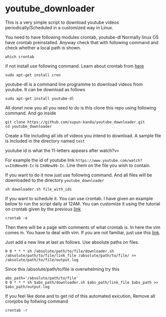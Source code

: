 # youtube_downloader
This is a very simple script to download youtube videos periodically/Scheduled in a customized way in Linux. 

You need to have following modules crontab, youtube-dl
Normally linux OS have crontab preinstalled. Anyway check that with following command and check whether a local path is shown. 
```
which crontab
```

if not install use following command. Learn about crontab from [here](https://www.rosehosting.com/blog/ubuntu-crontab/)
```
sudo apt-get install cron
```

youtube-dl is a command line programme to download videos from youtube. It can be download as follows
```
sudo apt-get install youtube-dl
```

All done! now you all you need to do is this clone this repo using following command. And go inside
```
git clone https://github.com/supun-kanda/youtube_downloader.git
cd youtube_downloader
```

Create a file including all ids of videos you intend to download. A sample file is included in the directory named ```test```

youtube id is what the 11-letters appears after watch?v=

For example the id of youtube link ```https://www.youtube.com/watch?v=IXdNnw99-Ic``` is ```IXdNnw99-Ic```. Line them on the file you wish to contain.

If you want to do it now just use following command. And all files will be downloaded to the directory ```youtube_downloader```
```
sh downloader.sh file_with_ids
```


If you want to schedule it. You can use crontab. I have given an example below to run the script daily at 12AM. You can customize it using the tutorial on crontab given by the previous [link](https://www.rosehosting.com/blog/ubuntu-crontab/)
```
crontab -e
```

Then there will be a page with comments of what crontab is. In here the vim comes in. You have to deal with vim. If you are not familiar, just use this [link](https://paulgorman.org/technical/vim5minutes.html). 

Just add a new line at last as follows. Use absolute paths on files.
```
0 0 * * * sh /absolute/path/to/file/downloader.sh /absolute/path/to/file/link_file /absolute/path/to/file/ >> /absolute/path/to/file/output.log
```

Since this /absolute/path/to/file is overwhelming try this
```
abs_path='/absolute/path/to/file'
0 0 * * * sh $abs_path/downloader.sh $abs_path/link_file $abs_path >> $abs_path/output.log
```


If you feel like done and to get rid of this automated exicution, Remove all cronjobs by follwing command
```
crontab -r
```
